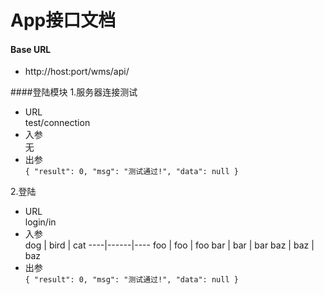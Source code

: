 # App接口文档

#### Base URL
* http://host:port/wms/api/

####登陆模块
1.服务器连接测试    
* URL      
test/connection
* 入参   
无
* 出参    
`{
   "result": 0,
   "msg": "测试通过!",
   "data": null
 }
`

2.登陆
* URL      
 login/in
* 入参  
dog | bird | cat
----|------|----
foo | foo  | foo
bar | bar  | bar
baz | baz  | baz
* 出参    
`{
   "result": 0,
   "msg": "测试通过!",
   "data": null
 }
`